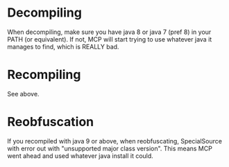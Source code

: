 # Decompiling
When decompiling, make sure you have java 8 or java 7 (pref 8) in your PATH (or equivalent).
If not, MCP will start trying to use whatever java it manages to find, which is REALLY bad.

# Recompiling
See above.

# Reobfuscation
If you recompiled with java 9 or above, when reobfuscating, SpecialSource with error out with "unsupported major class version".
This means MCP went ahead and used whatever java install it could.